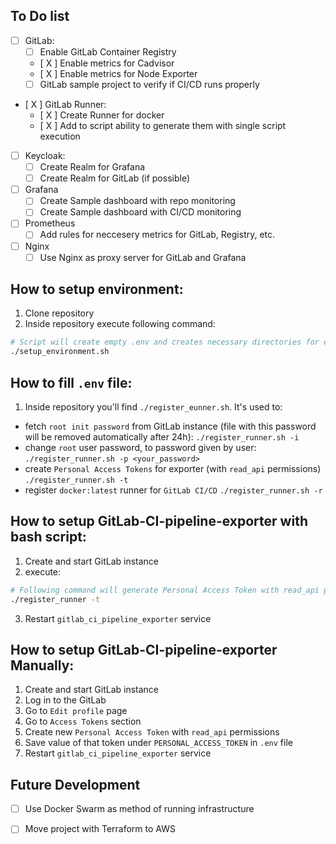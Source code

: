 ## To Do list
- [ ] GitLab:
    - [ ] Enable GitLab Container Registry
    - [ X ] Enable metrics for Cadvisor
    - [ X ] Enable metrics for Node Exporter
    - [ ] GitLab sample project to verify if CI/CD runs properly
- [ X ] GitLab Runner:
    - [ X ] Create Runner for docker
    - [ X ] Add to script ability to generate them with single script execution
- [ ] Keycloak:
    - [ ] Create Realm for Grafana
    - [ ] Create Realm for GitLab (if possible)
- [ ] Grafana
    - [ ] Create Sample dashboard with repo monitoring
    - [ ] Create Sample dashboard with CI/CD monitoring
- [ ] Prometheus
    - [ ] Add rules for neccesery metrics for GitLab, Registry, etc.
- [ ] Nginx
    - [ ] Use Nginx as proxy server for GitLab and Grafana

## How to setup environment:
1. Clone repository
2. Inside repository execute following command:
```bash
# Script will create empty .env and creates necessary directories for each available service
./setup_environment.sh
```

## How to fill `.env` file:
1. Inside repository you'll find `./register_eunner.sh`. It's used to:
- fetch `root init password` from GitLab instance (file with this password will be removed automatically after 24h): `./register_runner.sh -i`
- change `root` user password, to password given by user: `./register_runner.sh -p <your_password>`
- create `Personal Access Tokens` for exporter (with `read_api` permissions) `./register_runner.sh -t`
- register `docker:latest` runner for `GitLab CI/CD` `./register_runner.sh -r`


## How to setup GitLab-CI-pipeline-exporter with bash script:
1. Create and start GitLab instance
2. execute:
```bash
# Following command will generate Personal Access Token with read_api permission and save key value to .env file
./register_runner -t
```
3. Restart `gitlab_ci_pipeline_exporter` service

## How to setup GitLab-CI-pipeline-exporter Manually:
1. Create and start GitLab instance
2. Log in to the GitLab
3. Go to `Edit profile` page
4. Go to `Access Tokens` section
5. Create new `Personal Access Token` with `read_api` permissions
6. Save value of that token under `PERSONAL_ACCESS_TOKEN` in `.env` file
7. Restart `gitlab_ci_pipeline_exporter` service


## Future Development
- [ ] Use Docker Swarm as method of running infrastructure
- [ ] Move project with Terraform to AWS


